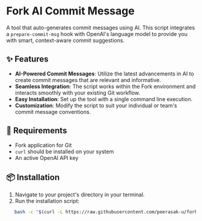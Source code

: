 # Fork AI Commit Message

A tool that auto-generates commit messages using AI. This script integrates a `prepare-commit-msg` hook with OpenAI's language model to provide you with smart, context-aware commit suggestions.

## ✨ Features

- **AI-Powered Commit Messages**: Utilize the latest advancements in AI to create commit messages that are relevant and informative.
- **Seamless Integration**: The script works within the Fork environment and interacts smoothly with your existing Git workflow.
- **Easy Installation**: Set up the tool with a single command line execution.
- **Customization**: Modify the script to suit your individual or team's commit message conventions.

## 📄 Requirements

- Fork application for Git
- `curl` should be installed on your system
- An active OpenAI API key

## 📦 Installation

1. Navigate to your project's directory in your terminal.
2. Run the installation script:
```bash
   bash -c "$(curl -L https://raw.githubusercontent.com/peerasak-u/fork-ai-commit-msg/main/install.sh)"
```